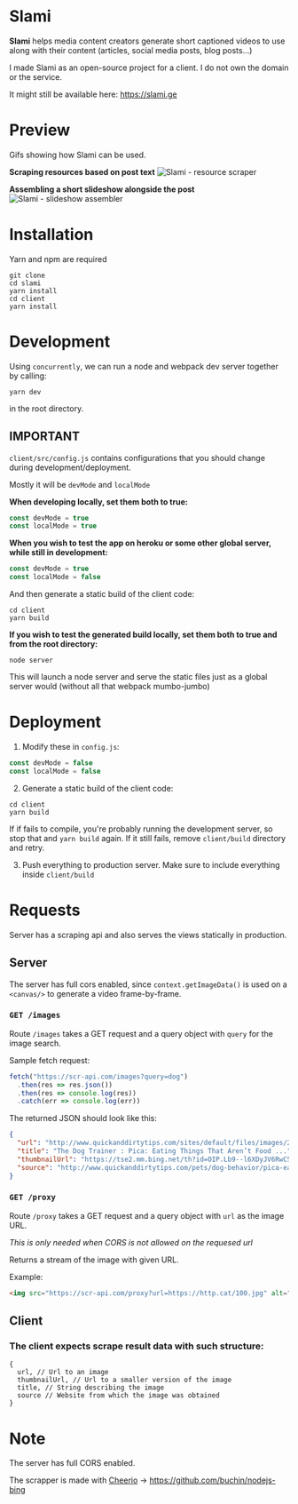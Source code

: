 # Slami
**Slami** helps media content creators generate short captioned videos to use along with their content (articles, social media posts, blog posts…)

I made Slami as an open-source project for a client. I do not own the domain or the service.

It might still be available here: https://slami.ge

# Preview
Gifs showing how Slami can be used.

**Scraping resources based on post text**
![Slami - resource scraper](https://i.imgur.com/h0alxEt.gif)

**Assembling a short slideshow alongside the post**
![Slami - slideshow assembler](https://i.imgur.com/7RSxMjx.gif)

# Installation
Yarn and npm are required
```
git clone
cd slami
yarn install
cd client
yarn install
```

# Development
Using `concurrently`, we can run a node and webpack dev server together by calling:
```
yarn dev
```
in the root directory.

## IMPORTANT
`client/src/config.js` contains configurations that you should change during development/deployment.

Mostly it will be `devMode` and `localMode`

**When developing locally, set them both to true:**
```javascript
const devMode = true
const localMode = true
```

**When you wish to test the app on heroku or some other global server, while still in development:**
```javascript
const devMode = true
const localMode = false
```
And then generate a static build of the client code:
```
cd client
yarn build
```

**If you wish to test the generated build locally, set them both to true and from the root 
directory:**
```
node server
```
This will launch a node server and serve the static files just as a global server would (without all
that webpack mumbo-jumbo)

# Deployment
1. Modify these in `config.js`:
```javascript
const devMode = false
const localMode = false
```

2. Generate a static build of the client code:
```
cd client
yarn build
```
If if fails to compile, you're probably running the development server, so stop that and `yarn build` again.
If it still fails, remove `client/build` directory and retry.

3. Push everything to production server. Make sure to include everything inside `client/build`

# Requests
Server has a scraping api and also serves the views statically in production.

## Server
The server has full cors enabled, since `context.getImageData()` is used on a `<canvas/>` to 
generate a video frame-by-frame.

### `GET /images`
Route `/images` takes a GET request and a query object with `query` for the image search.

Sample fetch request:
```javascript
fetch("https://scr-api.com/images?query=dog")
  .then(res => res.json())
  .then(res => console.log(res))
  .catch(err => console.log(err))
```

The returned JSON should look like this:
```json
{
  "url": "http://www.quickanddirtytips.com/sites/default/files/images/2887/Dog_Chew.jpg",
  "title": "The Dog Trainer : Pica: Eating Things That Aren’t Food ...",
  "thumbnailUrl": "https://tse2.mm.bing.net/th?id=OIP.Lb9--l6XDyJV6RwC5fDEiwHaE7&pithumb.jpg",
  "source": "http://www.quickanddirtytips.com/pets/dog-behavior/pica-eating-things-that-aren%E2%80%99t-food"
}
```


### `GET /proxy`
Route `/proxy` takes a GET request and a query object with `url` as the image URL.

*This is only needed when CORS is not allowed on the requesed url*

Returns a stream of the image with given URL.

Example:
```html
<img src="https://scr-api.com/proxy?url=https://http.cat/100.jpg" alt="cat" />
```


## Client

### The client expects scrape result data with such structure:
```
{
  url, // Url to an image
  thumbnailUrl, // Url to a smaller version of the image
  title, // String describing the image
  source // Website from which the image was obtained
}
```

# Note
The server has full CORS enabled.

The scrapper is made with [Cheerio](https://cheerio.js.org/) -> https://github.com/buchin/nodejs-bing
